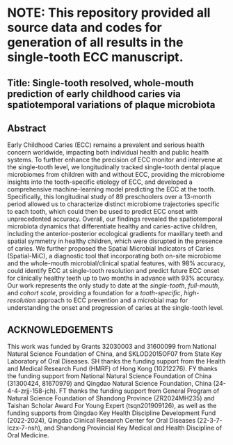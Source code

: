 # NOTE: This repository provided all source data and codes for generation of all results in the single-tooth ECC manuscript.

## Title: Single-tooth resolved, whole-mouth prediction of early childhood caries via spatiotemporal variations of plaque microbiota

## Abstract

Early Childhood Caries (ECC) remains a prevalent and serious health concern worldwide, impacting both individual health and public health systems. To further enhance the precision of ECC monitor and intervene at the single-tooth level, we longitudinally tracked single-tooth dental plaque microbiomes from children with and without ECC, providing the microbiome insights into the tooth-specific etiology of ECC, and developed a comprehensive machine-learning model predicting the ECC at the tooth. Specifically, this longitudinal study of 89 preschoolers over a 13-month period allowed us to characterize distinct microbiome trajectories specific to each tooth, which could then be used to predict ECC onset with unprecedented accuracy.
Overall, our findings revealed the spatiotemporal microbiota dynamics that differentiate healthy and caries-active children, including the anterior-posterior ecological gradients for maxillary teeth and spatial symmetry in healthy children, which were disrupted in the presence of caries. We further proposed the Spatial Microbial Indicators of Caries (Spatial-MiC), a diagnostic tool that incorporating both on-site microbiome and the whole-mouth microbial/clinical spatial features, with 98% accuracy, could identify ECC at single-tooth resolution and predict future ECC onset for clinically healthy teeth up to two months in advance with 93% accuracy. Our work represents the only study to date at the *single-tooth*, *full-mouth*, and *cohort scale*, providing a foundation for a *tooth-specific*, *high-resolution* approach to ECC prevention and a microbial map for understanding the onset and progression of caries at the single-tooth level. 

## ACKNOWLEDGEMENTS
This work was funded by Grants 32030003 and 31600099 from National Natural Science Foundation of China, and SKLOD2015OF07 from State Key Laboratory of Oral Diseases. SH thanks the funding support from the Health and Medical Research Fund (HMRF) of Hong Kong (10212276). FY thanks the funding support from National Natural Science Foundation of China (31300424, 81670979) and Qingdao Natural Science Foundation, China (24-4-4-zrjj-158-jch). FT thanks the funding support from General Program of Natural Science Foundation of Shandong Province (ZR2024MH235) and Taishan Scholar Award For Young Expert (tsqn201909126), as well as the funding supports from Qingdao Key Health Discipline Development Fund (2022-2024), Qingdao Clinical Research Center for Oral Diseases (22-3-7-lczx-7-nsh), and Shandong Provincial Key Medical and Health Discipline of Oral Medicine. 
